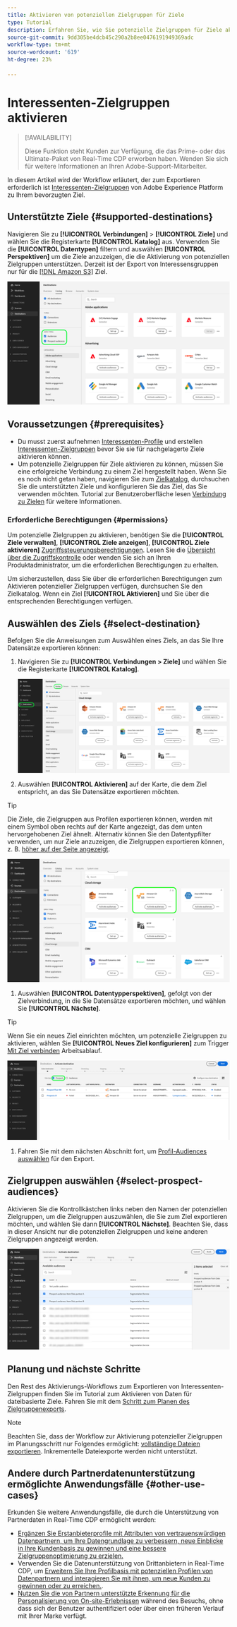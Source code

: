 ```yaml
---
title: Aktivieren von potenziellen Zielgruppen für Ziele
type: Tutorial
description: Erfahren Sie, wie Sie potenzielle Zielgruppen für Ziele aktivieren
source-git-commit: 9dd305be4dcb45c290a2b8ee0476191949369adc
workflow-type: tm+mt
source-wordcount: '619'
ht-degree: 23%

---
```



# Interessenten-Zielgruppen aktivieren

>[!AVAILABILITY]
>
>Diese Funktion steht Kunden zur Verfügung, die das Prime- oder das Ultimate-Paket von Real-Time CDP erworben haben. Wenden Sie sich für weitere Informationen an Ihren Adobe-Support-Mitarbeiter.

In diesem Artikel wird der Workflow erläutert, der zum Exportieren erforderlich ist [Interessenten-Zielgruppen](/help/segmentation/ui/prospect-audience.md) von Adobe Experience Platform zu Ihrem bevorzugten Ziel.

## Unterstützte Ziele {#supported-destinations}

Navigieren Sie zu **[!UICONTROL Verbindungen]** > **[!UICONTROL Ziele]** und wählen Sie die Registerkarte **[!UICONTROL Katalog]** aus. Verwenden Sie die **[!UICONTROL Datentypen]** filtern und auswählen **[!UICONTROL Perspektiven]** um die Ziele anzuzeigen, die die Aktivierung von potenziellen Zielgruppen unterstützen. Derzeit ist der Export von Interessensgruppen nur für die [[!DNL Amazon S3]](../../destinations/catalog/cloud-storage/amazon-s3.md#changelog) Ziel.

![Ziele, die Datensatzexporte unterstützen](/help/destinations/assets/ui/activate-prospect-audiences/data-types-filter.png)

## Voraussetzungen {#prerequisites}

* Du musst zuerst aufnehmen [Interessenten-Profile](/help/profile/ui/prospect-profile.md) und erstellen [Interessenten-Zielgruppen](/help/segmentation/ui/prospect-audience.md) bevor Sie sie für nachgelagerte Ziele aktivieren können.
* Um potenzielle Zielgruppen für Ziele aktivieren zu können, müssen Sie eine erfolgreiche Verbindung zu einem Ziel hergestellt haben. Wenn Sie es noch nicht getan haben, navigieren Sie zum [Zielkatalog](../catalog/overview.md), durchsuchen Sie die unterstützten Ziele und konfigurieren Sie das Ziel, das Sie verwenden möchten. Tutorial zur Benutzeroberfläche lesen [Verbindung zu Zielen](./connect-destination.md) für weitere Informationen.

### Erforderliche Berechtigungen {#permissions}

Um potenzielle Zielgruppen zu aktivieren, benötigen Sie die **[!UICONTROL Ziele verwalten]**, **[!UICONTROL Ziele anzeigen]**, **[!UICONTROL Ziele aktivieren]** [Zugriffssteuerungsberechtigungen](/help/access-control/home.md#permissions). Lesen Sie die [Übersicht über die Zugriffskontrolle](/help/access-control/ui/overview.md) oder wenden Sie sich an Ihren Produktadministrator, um die erforderlichen Berechtigungen zu erhalten.

Um sicherzustellen, dass Sie über die erforderlichen Berechtigungen zum Aktivieren potenzieller Zielgruppen verfügen, durchsuchen Sie den Zielkatalog. Wenn ein Ziel **[!UICONTROL Aktivieren]** und Sie über die entsprechenden Berechtigungen verfügen.

## Auswählen des Ziels {#select-destination}

Befolgen Sie die Anweisungen zum Auswählen eines Ziels, an das Sie Ihre Datensätze exportieren können:

1. Navigieren Sie zu **[!UICONTROL Verbindungen > Ziele]** und wählen Sie die Registerkarte **[!UICONTROL Katalog]**.

   ![Registerkarte „Zielkatalog“ mit hervorgehobenem Katalog-Steuerelement.](/help/destinations/assets/ui/export-datasets/catalog-tab.png)

2. Auswählen **[!UICONTROL Aktivieren]** auf der Karte, die dem Ziel entspricht, an das Sie Datensätze exportieren möchten.

>[!TIP]
>
>Die Ziele, die Zielgruppen aus Profilen exportieren können, werden mit einem Symbol oben rechts auf der Karte angezeigt, das dem unten hervorgehobenen Ziel ähnelt. Alternativ können Sie den Datentypfilter verwenden, um nur Ziele anzuzeigen, die Zielgruppen exportieren können, z. B. [höher auf der Seite angezeigt](#supported-destinations).

![Amazon S3-Zielseite, die hervorgehobene Profilzielgruppen exportieren kann.](/help/destinations/assets/ui/activate-prospect-audiences/amazon-s3-icon-activate-prospect-audiences.png)

1. Auswählen **[!UICONTROL Datentypperspektiven]**, gefolgt von der Zielverbindung, in die Sie Datensätze exportieren möchten, und wählen Sie **[!UICONTROL Nächste]**.

>[!TIP]
> 
>Wenn Sie ein neues Ziel einrichten möchten, um potenzielle Zielgruppen zu aktivieren, wählen Sie **[!UICONTROL Neues Ziel konfigurieren]** zum Trigger [Mit Ziel verbinden](/help/destinations/ui/connect-destination.md) Arbeitsablauf.

![Zielaktivierungs-Workflow mit hervorgehobener Kontrolle über die Perspektiven.](/help/destinations/assets/ui/activate-prospect-audiences/activate-prospects-highlighted.png)

1. Fahren Sie mit dem nächsten Abschnitt fort, um [Profil-Audiences auswählen](#select-profile-audiences) für den Export.

## Zielgruppen auswählen {#select-prospect-audiences}

Aktivieren Sie die Kontrollkästchen links neben den Namen der potenziellen Zielgruppen, um die Zielgruppen auszuwählen, die Sie zum Ziel exportieren möchten, und wählen Sie dann **[!UICONTROL Nächste]**. Beachten Sie, dass in dieser Ansicht nur die potenziellen Zielgruppen und keine anderen Zielgruppen angezeigt werden.

![Workflow für den Datensatzexport , der den Schritt Zielgruppen auswählen zeigt, in dem Sie auswählen können, welche potenziellen Zielgruppen exportiert werden sollen.](/help/destinations/assets/ui/activate-prospect-audiences/select-prospect-audiences.png)

## Planung und nächste Schritte

Den Rest des Aktivierungs-Workflows zum Exportieren von Interessenten-Zielgruppen finden Sie im Tutorial zum Aktivieren von Daten für dateibasierte Ziele. Fahren Sie mit dem [Schritt zum Planen des Zielgruppenexports](/help/destinations/ui/activate-batch-profile-destinations.md#scheduling).

>[!NOTE]
>
>Beachten Sie, dass der Workflow zur Aktivierung potenzieller Zielgruppen im Planungsschritt nur Folgendes ermöglicht: [vollständige Dateien exportieren](/help/destinations/ui/activate-batch-profile-destinations.md#export-full-files). Inkrementelle Dateiexporte werden nicht unterstützt.

<!--

Note that we will need to add links to other destination types here as more destinations become supported 

-->

## Andere durch Partnerdatenunterstützung ermöglichte Anwendungsfälle {#other-use-cases}

Erkunden Sie weitere Anwendungsfälle, die durch die Unterstützung von Partnerdaten in Real-Time CDP ermöglicht werden:

* [Ergänzen Sie Erstanbieterprofile mit Attributen von vertrauenswürdigen Datenpartnern, um Ihre Datengrundlage zu verbessern, neue Einblicke in Ihre Kundenbasis zu gewinnen und eine bessere Zielgruppenoptimierung zu erzielen.](/help/rtcdp/partner-data/supplement-first-party-profiles.md)
* Verwenden Sie die Datenunterstützung von Drittanbietern in Real-Time CDP, um [Erweitern Sie Ihre Profilbasis mit potenziellen Profilen von Datenpartnern und interagieren Sie mit ihnen, um neue Kunden zu gewinnen oder zu erreichen.](/help/rtcdp/partner-data/prospecting.md).
* [Nutzen Sie die von Partnern unterstützte Erkennung für die Personalisierung von On-site-Erlebnissen](/help/rtcdp/partner-data/onsite-personalization.md) während des Besuchs, ohne dass sich der Benutzer authentifiziert oder über einen früheren Verlauf mit Ihrer Marke verfügt.